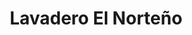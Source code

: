 ---
title: "Lavadero El Norteño"
url: /ciudad-autonoma-de-buenos-aires/lavadero-el-norteno/
shop: lavandería
---